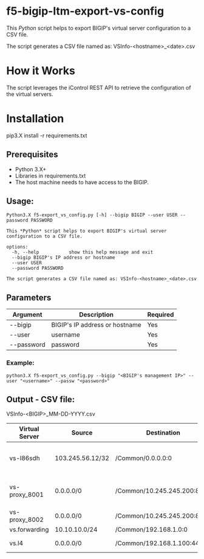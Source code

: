 
# f5-bigip-ltm-export-vs-config

This *Python* script helps to export BIGIP's virtual server configuration to a CSV file.

The script generates a CSV file named as: VSInfo-\<hostname\>_\<date\>.csv

# How it Works

The script leverages the iControl REST API to retrieve the configuration of the virtual servers.

# Installation

pip3.X install -r requirements.txt

## Prerequisites

* Python 3.X+
* Libraries in requirements.txt
* The host machine needs to have access to the BIGIP.

## Usage:
```
Python3.X f5-export_vs_config.py [-h] --bigip BIGIP --user USER --password PASSWORD

This *Python* script helps to export BIGIP's virtual server configuration to a CSV file.

options:
  -h, --help           show this help message and exit
  --bigip BIGIP's IP address or hostname
  --user USER
  --password PASSWORD

The script generates a CSV file named as: VSInfo-<hostname>_<date>.csv
```
## Parameters

| Argument | Description | Required |
|----------|-------------|----------|
| --bigip | BIGIP's IP address or hostname | Yes | 
| --user | username | Yes |
| --password | password | Yes |


### Example:
```
python3.X f5-export_vs_config.py --bigip "<BIGIP's management IP>" --user "<username>" --passw "<password>"          
```

## Output - CSV file: 
VSInfo-\<BIGIP\>_MM-DD-YYYY.csv

| **Virtual Server** | **Source**       | **Destination**             | **Pool**                                      | **Profiles**                        | **SNAT**             | **Persistence** | **Fallback Persistence** | **iRule**                                       | **Traffic Polices**                         |
|--------------------|------------------|-----------------------------|-----------------------------------------------|-------------------------------------|----------------------|-----------------|--------------------------|-------------------------------------------------|---------------------------------------------|
| vs-l86sdh          | 103.245.56.12/32 | /Common/0.0.0.0:0           | /Common/pool-5Cu32kfytLq3yITvp15dLl5nCzjHUxQM | "clientssl, http, serverssl, tcp, " | /Common/my.SNAT.pool | source_addr     | /Common/dest_addr        | "/Common/_iRule, "                              | "my.traffic-policy, "                       |
| vs-proxy_8001      | 0.0.0.0/0        | /Common/10.245.245.200:8001 | /Common/pool-8001                             | "clientssl, http, serverssl, tcp, " | automap              | cookie          | none                     | "/Common/_iRule, "                              | none                                        |
| vs-proxy_8002      | 0.0.0.0/0        | /Common/10.245.245.200:8002 | /Common/pool-8002                             | "tcp, "                             | none                 | none            | none                     | none                                            | "my.second.ltm.policy, my.traffic-policy, " |
| vs.forwarding      | 10.10.10.0/24    | /Common/192.168.1.0:0       | none                                          | "fastL4, "                          | automap              | none            | none                     | none                                            | none                                        |
| vs.l4              | 0.0.0.0/0        | /Common/192.168.1.100:443   | /Common/pool-8002                             | "fastL4, http, "                    | automap              | cookie          | /Common/source_addr      | "/Common/_sys_https_redirect, /Common/_iRule, " | none                                        |

